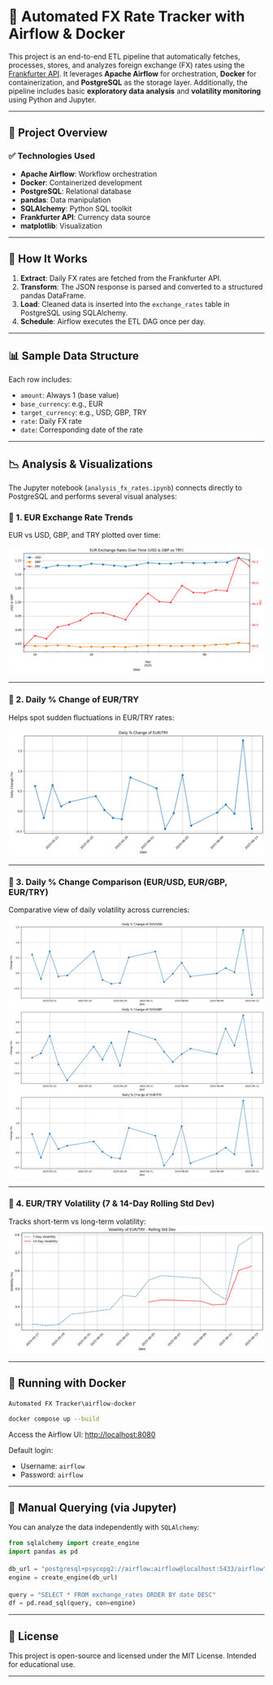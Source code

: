 # 💱 Automated FX Rate Tracker with Airflow & Docker

This project is an end-to-end ETL pipeline that automatically fetches, processes, stores, and analyzes foreign exchange (FX) rates using the [Frankfurter API](https://www.frankfurter.app/). It leverages **Apache Airflow** for orchestration, **Docker** for containerization, and **PostgreSQL** as the storage layer. Additionally, the pipeline includes basic **exploratory data analysis** and **volatility monitoring** using Python and Jupyter.

---

## 🚀 Project Overview

### ✅ Technologies Used

* **Apache Airflow**: Workflow orchestration
* **Docker**: Containerized development
* **PostgreSQL**: Relational database
* **pandas**: Data manipulation
* **SQLAlchemy**: Python SQL toolkit
* **Frankfurter API**: Currency data source
* **matplotlib**: Visualization

---

## 🔧 How It Works

1. **Extract**: Daily FX rates are fetched from the Frankfurter API.
2. **Transform**: The JSON response is parsed and converted to a structured pandas DataFrame.
3. **Load**: Cleaned data is inserted into the `exchange_rates` table in PostgreSQL using SQLAlchemy.
4. **Schedule**: Airflow executes the ETL DAG once per day.

---

## 📊 Sample Data Structure

Each row includes:

* `amount`: Always 1 (base value)
* `base_currency`: e.g., EUR
* `target_currency`: e.g., USD, GBP, TRY
* `rate`: Daily FX rate
* `date`: Corresponding date of the rate

---

## 📉 Analysis & Visualizations

The Jupyter notebook (`analysis_fx_rates.ipynb`) connects directly to PostgreSQL and performs several visual analyses:

### 📌 1. EUR Exchange Rate Trends

EUR vs USD, GBP, and TRY plotted over time:

![Exchange Rate Trends](outputs/output1.png)

---

### 📌 2. Daily % Change of EUR/TRY

Helps spot sudden fluctuations in EUR/TRY rates:

![Daily % Change EUR/TRY](outputs/output2.png)

---

### 📌 3. Daily % Change Comparison (EUR/USD, EUR/GBP, EUR/TRY)

Comparative view of daily volatility across currencies:

![% Daily Change Comparison](outputs/output3.png)

---

### 📌 4. EUR/TRY Volatility (7 & 14-Day Rolling Std Dev)

Tracks short-term vs long-term volatility:
![Volatility 7 & 14](outputs/output4.png)


---

## 🐳 Running with Docker

`Automated FX Tracker\airflow-docker`
```bash
docker compose up --build
```

Access the Airflow UI: [http://localhost:8080](http://localhost:8080)

Default login:

* Username: `airflow`
* Password: `airflow`

---

## 🧪 Manual Querying (via Jupyter)

You can analyze the data independently with `SQLAlchemy`:

```python
from sqlalchemy import create_engine
import pandas as pd

db_url = "postgresql+psycopg2://airflow:airflow@localhost:5433/airflow"
engine = create_engine(db_url)

query = "SELECT * FROM exchange_rates ORDER BY date DESC"
df = pd.read_sql(query, con=engine)
```

---

## 📄 License

This project is open-source and licensed under the MIT License. Intended for educational use.

---
